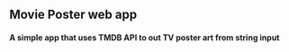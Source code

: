 ## Movie Poster web app

#### A simple app that uses TMDB API to out TV poster art from string input

